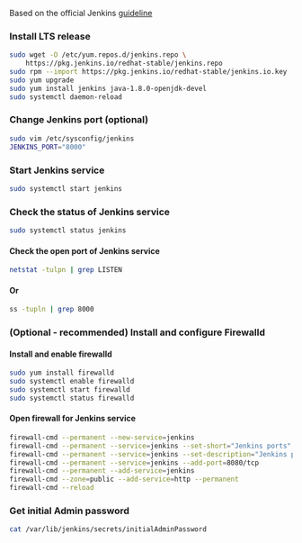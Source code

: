 Based on the official Jenkins [guideline](https://www.jenkins.io/doc/book/installing/)
### Install LTS release
```bash
sudo wget -O /etc/yum.repos.d/jenkins.repo \
    https://pkg.jenkins.io/redhat-stable/jenkins.repo
sudo rpm --import https://pkg.jenkins.io/redhat-stable/jenkins.io.key
sudo yum upgrade
sudo yum install jenkins java-1.8.0-openjdk-devel
sudo systemctl daemon-reload
```
### Change Jenkins port (optional)
```bash
sudo vim /etc/sysconfig/jenkins
JENKINS_PORT="8000"
```

### Start Jenkins service
```bash
sudo systemctl start jenkins
```

### Check the status of Jenkins service
```bash
sudo systemctl status jenkins
```
#### Check the open port of Jenkins service
```bash
netstat -tulpn | grep LISTEN
```
#### Or
```bash
ss -tupln | grep 8000
```


### (Optional - recommended) Install and configure Firewalld
#### Install and enable firewalld
```bash
sudo yum install firewalld
sudo systemctl enable firewalld
sudo systemctl start firewalld
sudo systemctl status firewalld
```

#### Open firewall for Jenkins service
```bash
firewall-cmd --permanent --new-service=jenkins
firewall-cmd --permanent --service=jenkins --set-short="Jenkins ports"
firewall-cmd --permanent --service=jenkins --set-description="Jenkins port exceptions"
firewall-cmd --permanent --service=jenkins --add-port=8080/tcp
firewall-cmd --permanent --add-service=jenkins
firewall-cmd --zone=public --add-service=http --permanent
firewall-cmd --reload
```

### Get initial Admin password
```bash
cat /var/lib/jenkins/secrets/initialAdminPassword
```